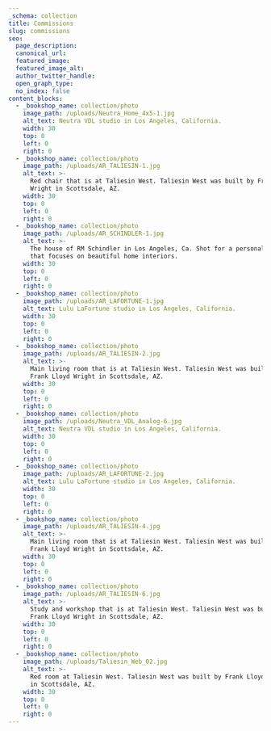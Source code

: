 ```yaml
---
_schema: collection
title: Commissions
slug: commissions
seo:
  page_description:
  canonical_url:
  featured_image:
  featured_image_alt:
  author_twitter_handle:
  open_graph_type:
  no_index: false
content_blocks:
  - _bookshop_name: collection/photo
    image_path: /uploads/Neutra_Home_4x5-1.jpg
    alt_text: Neutra VDL studio in Los Angeles, California.
    width: 30
    top: 0
    left: 0
    right: 0
  - _bookshop_name: collection/photo
    image_path: /uploads/AR_TALIESIN-1.jpg
    alt_text: >-
      Red chair that is at Taliesin West. Taliesin West was built by Frank Lloyd
      Wright in Scottsdale, AZ.
    width: 30
    top: 0
    left: 0
    right: 0
  - _bookshop_name: collection/photo
    image_path: /uploads/AR_SCHINDLER-1.jpg
    alt_text: >-
      The house of RM Schindler in Los Angeles, Ca. Shot for a personal project
      that focuses on beautiful home interiors.
    width: 30
    top: 0
    left: 0
    right: 0
  - _bookshop_name: collection/photo
    image_path: /uploads/AR_LAFORTUNE-1.jpg
    alt_text: Lulu LaFortune studio in Los Angeles, California.
    width: 30
    top: 0
    left: 0
    right: 0
  - _bookshop_name: collection/photo
    image_path: /uploads/AR_TALIESIN-2.jpg
    alt_text: >-
      Main living room that is at Taliesin West. Taliesin West was built by
      Frank Lloyd Wright in Scottsdale, AZ.
    width: 30
    top: 0
    left: 0
    right: 0
  - _bookshop_name: collection/photo
    image_path: /uploads/Neutra_VDL_Analog-6.jpg
    alt_text: Neutra VDL studio in Los Angeles, California.
    width: 30
    top: 0
    left: 0
    right: 0
  - _bookshop_name: collection/photo
    image_path: /uploads/AR_LAFORTUNE-2.jpg
    alt_text: Lulu LaFortune studio in Los Angeles, California.
    width: 30
    top: 0
    left: 0
    right: 0
  - _bookshop_name: collection/photo
    image_path: /uploads/AR_TALIESIN-4.jpg
    alt_text: >-
      Main living room that is at Taliesin West. Taliesin West was built by
      Frank Lloyd Wright in Scottsdale, AZ.
    width: 30
    top: 0
    left: 0
    right: 0
  - _bookshop_name: collection/photo
    image_path: /uploads/AR_TALIESIN-6.jpg
    alt_text: >-
      Study and workshop that is at Taliesin West. Taliesin West was built by
      Frank Lloyd Wright in Scottsdale, AZ.
    width: 30
    top: 0
    left: 0
    right: 0
  - _bookshop_name: collection/photo
    image_path: /uploads/Taliesin_Web_02.jpg
    alt_text: >-
      Red room at Taliesin West. Taliesin West was built by Frank Lloyd Wright
      in Scottsdale, AZ.
    width: 30
    top: 0
    left: 0
    right: 0
---
```

